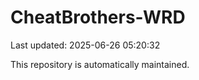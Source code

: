 # CheatBrothers-WRD

Last updated: 2025-06-26 05:20:32

This repository is automatically maintained.
